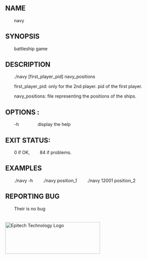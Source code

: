 ## NAME
&emsp;&emsp;navy
## SYNOPSIS
&emsp;&emsp;battleship game
## DESCRIPTION
&emsp;&emsp;./navy [first_player_pid] navy_positions


&emsp;&emsp;first_player_pid: only for the 2nd player. pid of the first player.

&emsp;&emsp;navy_positions: file representing the positions of the ships.
## OPTIONS :
&emsp;&emsp;-h
&emsp;&emsp;&emsp;&emsp;display the help
## EXIT STATUS:
&emsp;&emsp;0   if OK,
&emsp;&emsp;84  if problems.
## EXAMPLES
&emsp;&emsp;./navy -h
&emsp;&emsp;./navy position_1
&emsp;&emsp;./navy 12001 position_2
## REPORTING BUG
&emsp;&emsp;Their is no bug<br/><br/><br/>
<img src="https://newsroom.ionis-group.com/wp-content/uploads/2021/10/EPITECH-TECHNOLOGY-QUADRI-2021.png" alt="Epitech Technology Logo" title="Epitech Technology Logo" width=300 height=100>
